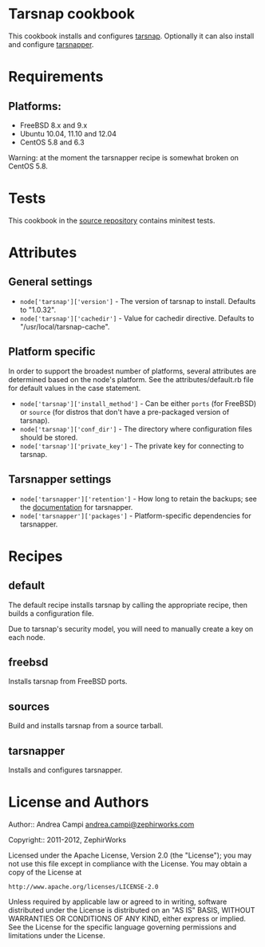 Tarsnap cookbook
================

This cookbook installs and configures [tarsnap](https://www.tarsnap.com). Optionally it can also
install and configure [tarsnapper](https://github.com/miracle2k/tarsnapper).

Requirements
============

## Platforms:

* FreeBSD 8.x and 9.x
* Ubuntu 10.04, 11.10 and 12.04
* CentOS 5.8 and 6.3

Warning: at the moment the tarsnapper recipe is somewhat broken on CentOS 5.8.

Tests
=====

This cookbook in the [source repository](https://github.com/andreacampi/tarsnap-cookbook) contains minitest tests.

Attributes
==========

General settings
----------------

* `node['tarsnap']['version']` - The version of tarsnap to install. Defaults to "1.0.32".
* `node['tarsnap']['cachedir']` - Value for cachedir directive. Defaults to "/usr/local/tarsnap-cache".

Platform specific
-----------------

In order to support the broadest number of platforms, several attributes are determined based on the node's platform. See the attributes/default.rb file for default values in the case statement.

* `node['tarsnap']['install_method']` - Can be either `ports` (for FreeBSD) or `source` (for distros that don't have a pre-packaged version of tarsnap).
* `node['tarsnap']['conf_dir']` - The directory where configuration files should be stored.
* `node['tarsnap']['private_key']` - The private key for connecting to tarsnap.

Tarsnapper settings
-------------------

* `node['tarsnapper']['retention']` - How long to retain the backups; see the [documentation](https://github.com/miracle2k/tarsnapper) for tarsnapper.
* `node['tarsnapper']['packages']` - Platform-specific dependencies for tarsnapper.

Recipes
=======

default
-------

The default recipe installs tarsnap by calling the appropriate recipe, then builds a configuration file.

Due to tarsnap's security model, you will need to manually create a key on each node.

freebsd
-------

Installs tarsnap from FreeBSD ports.

sources
-------

Build and installs tarsnap from a source tarball.

tarsnapper
----------

Installs and configures tarsnapper.

License and Authors
===================

Author:: Andrea Campi <andrea.campi@zephirworks.com>

Copyright:: 2011-2012, ZephirWorks

Licensed under the Apache License, Version 2.0 (the "License");
you may not use this file except in compliance with the License.
You may obtain a copy of the License at

    http://www.apache.org/licenses/LICENSE-2.0

Unless required by applicable law or agreed to in writing, software
distributed under the License is distributed on an "AS IS" BASIS,
WITHOUT WARRANTIES OR CONDITIONS OF ANY KIND, either express or implied.
See the License for the specific language governing permissions and
limitations under the License.
